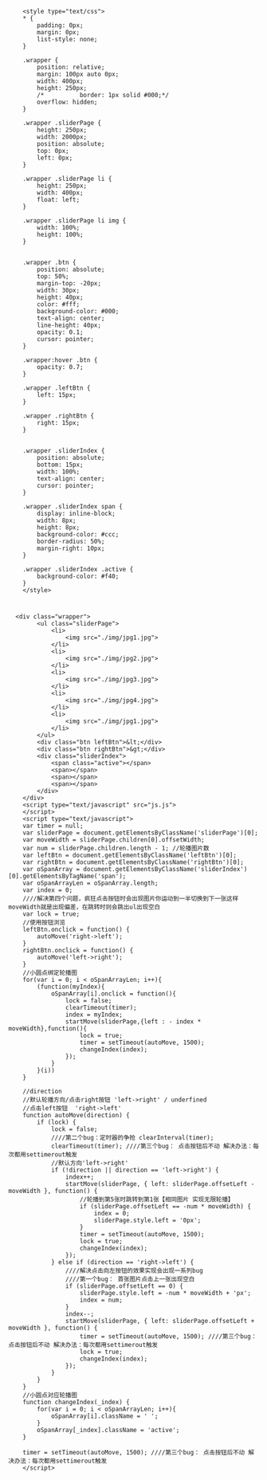 	    <style type="text/css">
	    * {
	        padding: 0px;
	        margin: 0px;
	        list-style: none;
	    }
	
	    .wrapper {
	        position: relative;
	        margin: 100px auto 0px;
	        width: 400px;
	        height: 250px;
	        /*			border: 1px solid #000;*/
	        overflow: hidden;
	    }
	
	    .wrapper .sliderPage {
	        height: 250px;
	        width: 2000px;
	        position: absolute;
	        top: 0px;
	        left: 0px;
	    }
	
	    .wrapper .sliderPage li {
	        height: 250px;
	        width: 400px;
	        float: left;
	    }
	
	    .wrapper .sliderPage li img {
	        width: 100%;
	        height: 100%;
	    }
	
	
	    .wrapper .btn {
	        position: absolute;
	        top: 50%;
	        margin-top: -20px;
	        width: 30px;
	        height: 40px;
	        color: #fff;
	        background-color: #000;
	        text-align: center;
	        line-height: 40px;
	        opacity: 0.1;
	        cursor: pointer;
	    }
	
	    .wrapper:hover .btn {
	        opacity: 0.7;
	    }
	
	    .wrapper .leftBtn {
	        left: 15px;
	    }
	
	    .wrapper .rightBtn {
	        right: 15px;
	    }
	
	
	    .wrapper .sliderIndex {
	        position: absolute;
	        bottom: 15px;
	        width: 100%;
	        text-align: center;
	        cursor: pointer;
	    }
	
	    .wrapper .sliderIndex span {
	        display: inline-block;
	        width: 8px;
	        height: 8px;
	        background-color: #ccc;
	        border-radius: 50%;
	        margin-right: 10px;
	    }
	
	    .wrapper .sliderIndex .active {
	        background-color: #f40;
	    }
	    </style>

#
	
	  <div class="wrapper">
	        <ul class="sliderPage">
	            <li>
	                <img src="./img/jpg1.jpg">
				</li>
	            <li>
	                <img src="./img/jpg2.jpg">
				</li>
	            <li>
	                <img src="./img/jpg3.jpg">
				</li>
	            <li>
	                <img src="./img/jpg4.jpg">
				</li>
	            <li>
	                <img src="./img/jpg1.jpg">
				</li>
	        </ul>
	        <div class="btn leftBtn">&lt;</div>
	        <div class="btn rightBtn">&gt;</div>
	        <div class="sliderIndex">
	            <span class="active"></span>
	            <span></span>
	            <span></span>
	            <span></span>
	        </div>
	    </div>
	    <script type="text/javascript" src="js.js">
	    </script>
	    <script type="text/javascript">
	    var timer = null;
	    var sliderPage = document.getElementsByClassName('sliderPage')[0];
	    var moveWidth = sliderPage.children[0].offsetWidth;
	    var num = sliderPage.children.length - 1; //轮播图片数
	    var leftBtn = document.getElementsByClassName('leftBtn')[0];
	    var rightBtn = document.getElementsByClassName('rightBtn')[0];
	    var oSpanArray = document.getElementsByClassName('sliderIndex')[0].getElementsByTagName('span');
	    var oSpanArrayLen = oSpanArray.length;
	    var index = 0;
	    ////解决第四个问题，疯狂点击按钮时会出现图片你运动到一半切换到下一张这样moveWidth就是出现偏差，在跳转时则会跳出ul出现空白
	    var lock = true;
	    //使用按钮浏览
	    leftBtn.onclick = function() {
	        autoMove('right->left');
	    }
	    rightBtn.onclick = function() {
	        autoMove('left->right');
	    }
	    //小圆点绑定轮播图
	    for(var i = 0; i < oSpanArrayLen; i++){
	    	(function(myIndex){
	    		oSpanArray[i].onclick = function(){
	    			lock = false;
	    			clearTimeout(timer);
	    			index = myIndex;
	    			startMove(sliderPage,{left : - index * moveWidth},function(){
	    				lock = true;
	    				timer = setTimeout(autoMove, 1500);
	    				changeIndex(index);
	    			});
	    		}
	    	}(i))	
	    }
	
	    //direction
	    //默认轮播方向/点击right按钮 'left->right' / underfined
	    //点击left按钮  'right->left'
	    function autoMove(direction) {
	        if (lock) {
	            lock = false;
	            ////第二个bug：定时器的争抢 clearInterval(timer);
	            clearTimeout(timer); ////第三个bug： 点击按钮后不动 解决办法：每次都用settimerout触发
	            //默认方向'left->right'
	            if (!direction || direction == 'left->right') {
	                index++;
	                startMove(sliderPage, { left: sliderPage.offsetLeft - moveWidth }, function() {
	                    //轮播到第5张时跳转到第1张【相同图片 实现无限轮播】
	                    if (sliderPage.offsetLeft == -num * moveWidth) {
	                        index = 0;
	                        sliderPage.style.left = '0px';
	                    }
	                    timer = setTimeout(autoMove, 1500);
	                    lock = true;
	                    changeIndex(index);
	                });
	            } else if (direction == 'right->left') {
	                ////解决点击向左按钮的效果实现会出现一系列bug
	                ////第一个bug： 首张图片点击上一张出现空白
	                if (sliderPage.offsetLeft == 0) {
	                    sliderPage.style.left = -num * moveWidth + 'px';
	                    index = num;
	                }
	                index--;
	                startMove(sliderPage, { left: sliderPage.offsetLeft + moveWidth }, function() {
	                    timer = setTimeout(autoMove, 1500); ////第三个bug： 点击按钮后不动 解决办法：每次都用settimerout触发
	                    lock = true;
	                    changeIndex(index);
	                });
	            }
	        }
	    }
	    //小圆点对应轮播图
	    function changeIndex(_index) {
	    	for(var i = 0; i < oSpanArrayLen; i++){
	    		oSpanArray[i].className = ' ';
	    	}
	    	oSpanArray[_index].className = 'active';
	    }
	
	    timer = setTimeout(autoMove, 1500); ////第三个bug： 点击按钮后不动 解决办法：每次都用settimerout触发
	    </script>